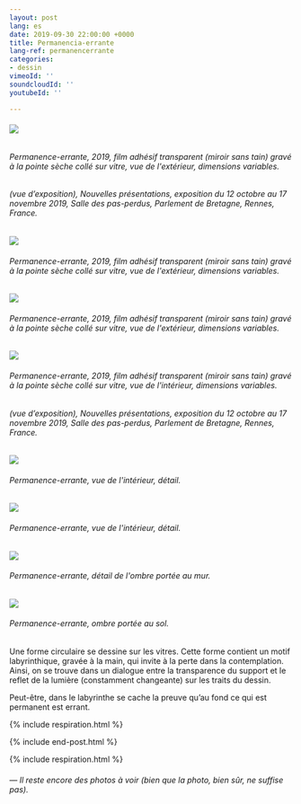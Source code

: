 ```yaml
---
layout: post
lang: es
date: 2019-09-30 22:00:00 +0000
title: Permanencia-errante
lang-ref: permanencerrante
categories:
- dessin
vimeoId: ''
soundcloudId: ''
youtubeId: ''

---
```

###### ![](/mepierdoparaver/imgs/01-20191018_121719-up.jpg)

###### _Permanence-errante_, 2019, film adhésif transparent (miroir sans tain) gravé à la pointe sèche collé sur vitre, vue de l'extérieur, dimensions variables.

###### (vue d’exposition), _Nouvelles présentations_, exposition du 12 octobre au 17 novembre 2019, Salle des pas-perdus, Parlement de Bretagne, Rennes, France.

![](/mepierdoparaver/imgs/02-20191010_143702-up.jpg)

###### _Permanence-errante_, 2019, film adhésif transparent (miroir sans tain) gravé à la pointe sèche collé sur vitre, vue de l'extérieur, dimensions variables.

![](/mepierdoparaver/imgs/03-dsc_2090-up.jpg)

###### _Permanence-errante_, 2019, film adhésif transparent (miroir sans tain) gravé à la pointe sèche collé sur vitre, vue de l'extérieur, dimensions variables.

![](/mepierdoparaver/imgs/04-dsc_2017-up.jpg)

###### _Permanence-errante_, 2019, film adhésif transparent (miroir sans tain) gravé à la pointe sèche collé sur vitre, vue de l'intérieur, dimensions variables.

###### (vue d’exposition), _Nouvelles présentations_, exposition du 12 octobre au 17 novembre 2019, Salle des pas-perdus, Parlement de Bretagne, Rennes, France.

![](/mepierdoparaver/imgs/05-dsc_2011-up.jpg)

###### _Permanence-errante_, vue de l'intérieur, détail.

![](/mepierdoparaver/imgs/06-dsc_2079-up.jpg)

###### _Permanence-errante_, vue de l'intérieur, détail.

![](/mepierdoparaver/imgs/07-dsc_2028-up.jpg)

###### _Permanence-errante_, détail de l'ombre portée au mur.

![](/mepierdoparaver/imgs/08-20191010_143412-up.jpg)

###### _Permanence-errante_, ombre portée au sol.

Une forme circulaire se dessine sur les vitres. Cette forme contient un motif labyrinthique, gravée à la main, qui invite à la perte dans la contemplation. Ainsi, on se trouve dans un dialogue entre la transparence du support et le reflet de la lumière (constamment changeante) sur les traits du dessin.

Peut-être, dans le labyrinthe se cache la preuve qu’au fond ce qui est permanent est errant.

{% include respiration.html %}

{% include end-post.html %}

{% include respiration.html %}

###### _— Il reste encore des photos à voir (bien que la photo, bien sûr, ne suffise pas)._